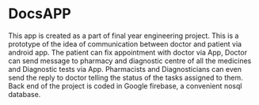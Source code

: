 # DocsAPP
This app is created as a part of final year engineering project. This is a prototype of the idea of communication between doctor and patient via android app. The patient can fix appointment with doctor via App, Doctor can send message to pharmacy and diagnostic centre of all the medicines and Diagnostic tests via App. Pharmacists and Diagnosticians can even send the reply to doctor telling the status of the tasks assigned to them. Back end of the project is coded in Google firebase, a convenient nosql database. 
